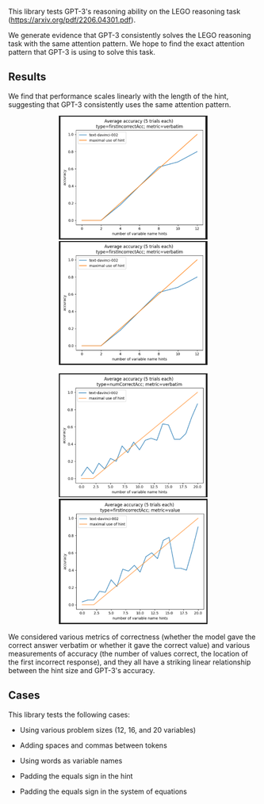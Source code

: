 


This library tests GPT-3's reasoning ability on the LEGO reasoning task (https://arxiv.org/pdf/2206.04301.pdf).


We generate evidence that GPT-3 consistently solves the LEGO reasoning task with the same attention pattern. We hope to find the exact attention pattern that GPT-3 is using to solve this task.


## Results

We find that performance scales linearly with the length of the hint, suggesting that GPT-3 consistently uses the same attention pattern.

<p align="center">
<img src="images/1.png" alt="12 hints 1" width="300"/>
<img src="images/2.png" alt="12 hints 2" width="300"/>
</p>

<p align="center">
<img src="images/3.png" alt="20 hints 1" width="300"/>
<img src="images/4.png" alt="20 hints 2" width="300"/>
</p>


We considered various metrics of correctness (whether the model gave the correct answer verbatim or whether it gave the correct value) and various measurements of accuracy (the number of values correct, the location of the first incorrect response), and they all have a striking linear relationship between the hint size and GPT-3's accuracy.




## Cases


This library tests the following cases:


- Using various problem sizes (12, 16, and 20 variables)

- Adding spaces and commas between tokens

- Using words as variable names

- Padding the equals sign in the hint

- Padding the equals sign in the system of equations


